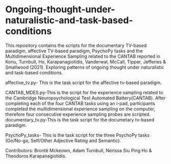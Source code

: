 # Ongoing-thought-under-naturalistic-and-task-based-conditions
This repository contains the scripts for the documentary TV-based paradigm, affective TV-based paradigm, PsychoPy tasks and the Multidimensional Experience Sampling related to the CANTAB reported in Konu, Turnbull, Ho, Karapanagiotidis, Vanderwal, McCall, Tipper, Jefferies & Smallwood (2021). Exploring patterns of ongoing thought under naturalistic and task-based conditions.

affective_tv.py- This is the task script for the affective tv-based paradigm.

CANTAB_MDES.py-This is the script for the experience sampling related to the Cambridge Neuropsychological Test Automated Battery(CANTAB). After completing each of the four CANTAB tasks using an i-pad, participants completed the multidimensional experience sampling on the computer, therefore four consecutive experience sampling probes are scripted.  
documentary_tv.py-This is the task script for the documetary tv-based paradigm. 

PsychoPy_tasks- This is the task script for the three PsychoPy tasks (Go/No-go, Self/Other Adjective Rating and Semantic). 

Contributors: Brontë Mckeown, Adam Turnbull, Nerissa Siu Ping Ho & Theodoros Karapanagiotidis.  
